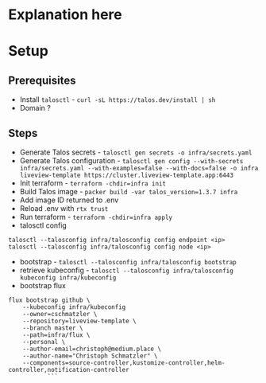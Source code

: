# Explanation here

# Setup

## Prerequisites

- Install `talosctl` - `curl -sL https://talos.dev/install | sh`
- Domain ?

## Steps

- Generate Talos secrets - `talosctl gen secrets -o infra/secrets.yaml`
- Generate Talos configuration - `talosctl gen config --with-secrets infra/secrets.yaml --with-examples=false --with-docs=false -o infra liveview-template https://cluster.liveview-template.app:6443`
- Init terraform - `terraform -chdir=infra init`
- Build Talos image - `packer build -var talos_version=1.3.7 infra`
- Add image ID returned to .env
- Reload .env with `rtx trust`
- Run terraform - `terraform -chdir=infra apply`
- talosctl config
```
talosctl --talosconfig infra/talosconfig config endpoint <ip>
talosctl --talosconfig infra/talosconfig config node <ip>
```
- bootstrap - `talosctl --talosconfig infra/talosconfig bootstrap`
- retrieve kubeconfig - `talosctl --talosconfig infra/talosconfig kubeconfig infra/kubeconfig`
- bootstrap flux
```
flux bootstrap github \
    --kubeconfig infra/kubeconfig
    --owner=cschmatzler \
    --repository=liveview-template \
    --branch master \
    --path=infra/flux \
    --personal \
    --author-email=christoph@medium.place \
    --author-name="Christoph Schmatzler" \
    --components=source-controller,kustomize-controller,helm-controller,notification-controller
           ```

